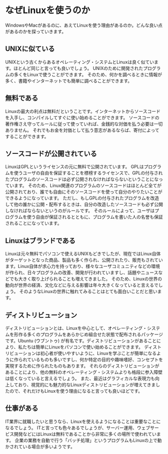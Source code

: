 # なぜLinuxを使うのか
WindowsやMacがあるのに、あえてLinuxを使う理由があるのか。どんな良い点があるのかを探っていきます。
## UNIXに似ている
UNIXという古くからあるオペレーティング・システムとLinuxは良く似ています。ほとんど同じと言っても良いでしょう。
UNIXのために開発されたプログラムの多くをLinuxで使うことができます。
そのため、何かを調べるときに情報が多く、書籍やインターネットでも簡単に調べることができます。
## 無料である
Linuxの最大の利点は無料だということです。インターネットからソースコードを入手し、コンパイルしてすぐに使い始めることができます。
ソースコードの著作権さえ守ってルールに従って使っていれば、金銭的な対価を払う必要は一切ありません。
それでもお金を対価として払う意志があるならば、寄付によってすることができます。
## ソースコードが公開されている
LinuxはGPLというライセンスの元に無料で公開されています。
GPLはプログラムを使うユーザの自由を保証することを標榜するライセンスで、GPLの付与されたプログラムのソースコードは必ず公開されなければならないということになっています。
そのため、Linux関連のプログラムのソースコードはほとんど全てが公開されており、誰でも自由にそのソースコードを使って自分のやりたいことができるようになっています。
ただし、もしGPLの付与されたプログラムを改造して他の誰かに公開・配布するときは、自分の改造したソースコードも必ず公開しなければならないというのがルールです。
そのルールによって、ユーザはプログラムを使う自由が保証されるとともに、プログラムを書いた人の名誉も保証されることになっています。
## Linuxはブランドである
Linuxは元々無料でパソコンで使えるUNIXもどきでしたが、現在ではLinux自体がターゲットとなった商品、製品も多く作られ、公開されたり、販売もされています。Linux自体が求心力を持っており、様々なユーザコミュニティなどの環境が作られ、日々プログラムの改善、開発が行われていますし、話題やニュースなどでも大きく取り上げられることも増えてきました。
そのため、Linuxの世界の動向が世界の経済、文化などに与える影響は年々大きくなっていると言えるでしょう。
そのようなLinuxの世界に触れてみることはとても面白いことだと思います。
## ディストリビューション
ディストリビューションとは、Linuxを中心として、オペレーティング・システムを形作る多くのプログラムをあらかじめ組合せた状態で配布されるパッケージです。Ubuntu (ウブントゥ) が有名です。ディストリビューションがあることにより、私たちは簡単にLinuxをパソコンで使い始めることができます。
ディストリビューションは初心者が使いやすいように、Linuxを学ぶことが簡単になるように作られているものも多いですし、何か特定の目的や趣味嗜好、コンセプトを実現するために作られたものもあります。
それらのディストリビューションがあることにより、他の無料のオペレーティング・システムよりも格段に参入障壁は低くなっていると言えるでしょう。
また、最近はグラフィカルな表現力も向上しており、視覚的にも魅力的なLinuxディストリビューションが増えてきましたので、それだけもLinuxを使う理由になると言っても良いほどです。
## 仕事がある
IT業界に就職したいと思うなら、Linuxを使えるようになることは重要なことになるでしょう。
ITと言っても色々あるでしょうが、サーバー運用、ウェブサービス開発などにはLinuxは無料であることから非常に多くの場所で使われています。
企業の業務を自動で行う「バッチ処理」というプログラムもLinuxの上で動かされている場合が多いようです。
